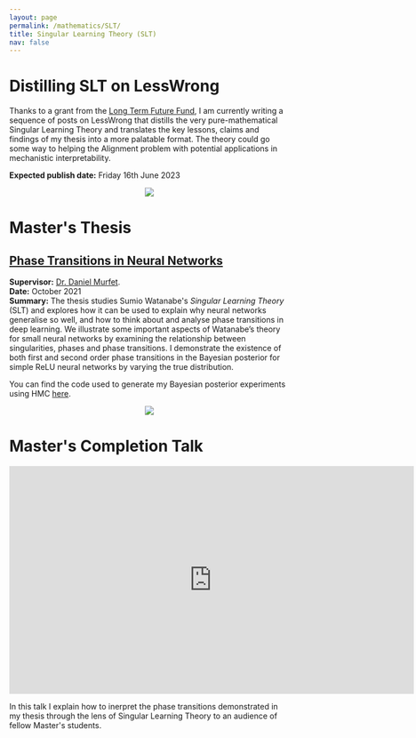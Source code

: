 ```yaml
---
layout: page
permalink: /mathematics/SLT/
title: Singular Learning Theory (SLT)
nav: false
---
```


# Distilling SLT on LessWrong

Thanks to a grant from the [Long Term Future Fund](https://funds.effectivealtruism.org/funds/far-future), I am currently writing a sequence of posts on LessWrong that distills the very pure-mathematical Singular Learning Theory and translates the key lessons, claims and findings of my thesis into a more palatable format. The theory could go some way to helping the Alignment problem with potential applications in mechanistic interpretability. 

**Expected publish date:** Friday 16th June 2023 

<p align="center">
<img src="{{site.baseurl}}/DSLT_imgs/2_animate_K_non_true_param_C=0.1_v2_compress.gif" style="max-width:60%;">
</p>

# Master's Thesis 

## [Phase Transitions in Neural Networks](http://therisingsea.org/notes/MSc-Carroll.pdf) 
**Supervisor:** [Dr. Daniel Murfet](http://therisingsea.org). <br>
**Date:** October 2021 <br>
**Summary:** The thesis studies Sumio Watanabe's _Singular Learning Theory_ (SLT) and explores how it can be used to explain why neural networks generalise so well, and how to think about and analyse phase transitions in deep learning. We illustrate some important aspects of Watanabe’s theory for small neural networks by examining the relationship between singularities, phases and phase transitions. I demonstrate the existence of both first and second order phase transitions in the Bayesian posterior for simple ReLU neural networks by varying the true distribution.

You can find the code used to generate my Bayesian posterior experiments using HMC [here](https://github.com/lemmykc/phase-transitions-neural-networks).

<p align="center">
<img src="{{site.baseurl}}/DSLT_imgs/4_PT1_combined_animate.gif" style="max-width:60%;">
</p>


# Master's Completion Talk 
<iframe width="728" height="410" src="https://www.youtube.com/embed/S-SxM2-7tiY" title="YouTube video player" frameborder="0" allow="accelerometer; autoplay; clipboard-write; encrypted-media; gyroscope; picture-in-picture; web-share" allowfullscreen></iframe>

In this talk I explain how to inerpret the phase transitions demonstrated in my thesis through the lens of Singular Learning Theory to an audience of fellow Master's students. 

